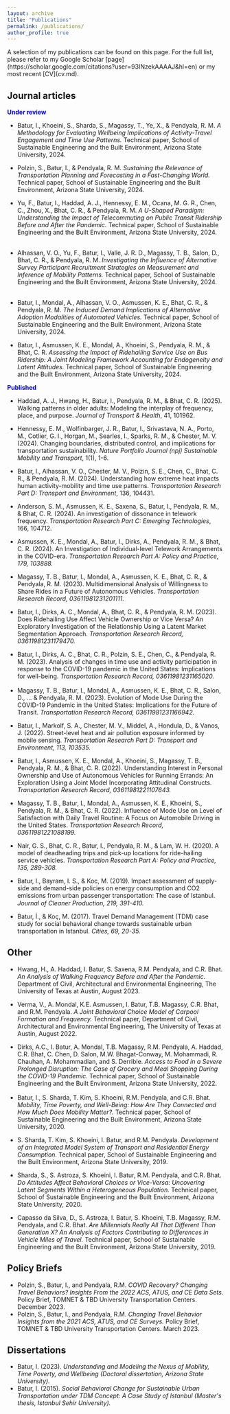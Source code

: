 ```yaml
---
layout: archive
title: "Publications"
permalink: /publications/
author_profile: true
---
```

<link rel="stylesheet" href="https://cdn.jsdelivr.net/npm/bootstrap-icons@1.7.2/font/bootstrap-icons.css">    
A selection of my publications can be found on this page. For the full list, please refer to my Google Scholar [page](https://scholar.google.com/citations?user=93INzekAAAAJ&hl=en) or my most recent [CV](cv.md).

## Journal articles
<strong style="color:#0000ff">Under review</strong>

- <span style="font-size:14px">Batur, I., Khoeini, S., Sharda, S., Magassy, T., Ye, X., & Pendyala, R. M. <i>A Methodology for Evaluating Wellbeing Implications of Activity-Travel Engagement and Time Use Patterns.</i> Technical paper, School of Sustainable Engineering and the Built Environment, Arizona State University, 2024. <button tclass="btn btn-link" style="border:0px; background-color: transparent" onclick=" window.open('', '_blank'); return false;"><span class="bi bi-link-45deg" style="font-size: 1.2rem; -webkit-text-stroke-width: 1px"></span></button> <button tclass="btn btn-link" style="border:0px; background-color: transparent" onclick="window.location.href='/files/papers/Batur_WellbeingModel_2024.pdf';"><span class="bi bi-file-earmark-pdf" style="font-size: 1rem; -webkit-text-stroke-width: 1px"></span></button> </span>

- <span style="font-size:14px">Polzin, S., Batur, I., & Pendyala, R. M. <i>Sustaining the Relevance of Transportation Planning and Forecasting in a Fast-Changing World.</i> Technical paper, School of Sustainable Engineering and the Built Environment, Arizona State University, 2024. <button tclass="btn btn-link" style="border:0px; background-color: transparent" onclick=" window.open('', '_blank'); return false;"><span class="bi bi-link-45deg" style="font-size: 1.2rem; -webkit-text-stroke-width: 1px"></span></button> <button tclass="btn btn-link" style="border:0px; background-color: transparent" onclick="window.location.href='/files/papers/polzin_et_al_updating_transportation_planning.pdf';"><span class="bi bi-file-earmark-pdf" style="font-size: 1rem; -webkit-text-stroke-width: 1px"></span></button> </span>

- <span style="font-size:14px">Yu, F., Batur, I., Haddad, A. J., Hennessy, E. M., Ocana, M. G. R., Chen, C., Zhou, X., Bhat, C. R., & Pendyala, R. M. <i>A U-Shaped Paradigm: Understanding the Impact of Telecommuting on Public Transit Ridership Before and After the Pandemic.</i> Technical paper, School of Sustainable Engineering and the Built Environment, Arizona State University, 2024. <button tclass="btn btn-link" style="border:0px; background-color: transparent" onclick=" window.open('https://www.caee.utexas.edu/prof/bhat/ABSTRACTS/TelecommutingandTransit.pdf', '_blank'); return false;"><span class="bi bi-link-45deg" style="font-size: 1.2rem; -webkit-text-stroke-width: 1px"></span></button> <button tclass="btn btn-link" style="border:0px; background-color: transparent" onclick="window.location.href='/files/papers/yu_telecommuting_transit.pdf';"><span class="bi bi-file-earmark-pdf" style="font-size: 1rem; -webkit-text-stroke-width: 1px"></span></button> </span>

- <span style="font-size:14px">Alhassan, V. O., Yu, F., Batur, I., Valle, J. R. D., Magassy, T. B., Salon, D., Bhat, C. R., & Pendyala, R. M. <i>Investigating the Influence of Alternative Survey Participant Recruitment Strategies on Measurement and Inference of Mobility Patterns.</i> Technical paper, School of Sustainable Engineering and the Built Environment, Arizona State University, 2024. <button tclass="btn btn-link" style="border:0px; background-color: transparent" onclick=" window.open('https://www.caee.utexas.edu/prof/bhat/ABSTRACTS/SamplingStrategies.pdf', '_blank'); return false;"><span class="bi bi-link-45deg" style="font-size: 1.2rem; -webkit-text-stroke-width: 1px"></span></button> <button tclass="btn btn-link" style="border:0px; background-color: transparent" onclick="window.location.href='/files/papers/alhassan_sampling_strategies.pdf';"><span class="bi bi-file-earmark-pdf" style="font-size: 1rem; -webkit-text-stroke-width: 1px"></span></button> </span>

- <span style="font-size:14px">Batur, I., Mondal, A., Alhassan, V. O., Asmussen, K. E., Bhat, C. R., & Pendyala, R. M. <i>The Induced Demand Implications of Alternative Adoption Modalities of Automated Vehicles.</i> Technical paper, School of Sustainable Engineering and the Built Environment, Arizona State University, 2024. <button tclass="btn btn-link" style="border:0px; background-color: transparent" onclick=" window.open('', '_blank'); return false;"><span class="bi bi-link-45deg" style="font-size: 1.2rem; -webkit-text-stroke-width: 1px"></span></button> <button tclass="btn btn-link" style="border:0px; background-color: transparent" onclick="window.location.href='/files/papers/batur_et_al_av_induced_demand.pdf';"><span class="bi bi-file-earmark-pdf" style="font-size: 1rem; -webkit-text-stroke-width: 1px"></span></button> </span>

- <span style="font-size:14px">Batur, I., Asmussen, K. E., Mondal, A., Khoeini, S., Pendyala, R. M., & Bhat, C. R. <i>Assessing the Impact of Ridehailing Service Use on Bus Ridership: A Joint Modeling Framework Accounting for Endogeneity and Latent Attitudes.</i> Technical paper, School of Sustainable Engineering and the Built Environment, Arizona State University, 2024. <button tclass="btn btn-link" style="border:0px; background-color: transparent" onclick=" window.open('', '_blank'); return false;"><span class="bi bi-link-45deg" style="font-size: 1.2rem; -webkit-text-stroke-width: 1px"></span></button> <button tclass="btn btn-link" style="border:0px; background-color: transparent" onclick="window.location.href='/files/papers/batur_et_al_ridehailing_bus_use.pdf';"><span class="bi bi-file-earmark-pdf" style="font-size: 1rem; -webkit-text-stroke-width: 1px"></span></button>


<strong style="color:#0000ff">Published</strong>

- <span style="font-size:14px">Haddad, A. J., Hwang, H., Batur, I., Pendyala, R. M., & Bhat, C. R. (2025). Walking patterns in older adults: Modeling the interplay of frequency, place, and purpose. <i>Journal of Transport & Health</i>, 41, 101962. <button class="btn btn-link" style="border:0px; background-color: transparent" onclick="window.open('https://www.sciencedirect.com/science/article/abs/pii/S2214140524002081', '_blank'); return false;"><span class="bi bi-link-45deg" style="font-size: 1.2rem; -webkit-text-stroke-width: 1px"></span></button></span>

- <span style="font-size:14px">Hennessy, E. M., Wolfinbarger, J. R., Batur, I., Srivastava, N. A., Porto, M., Cotlier, G. I., Horgan, M., Searles, I., Sparks, R. M., & Chester, M. V. (2024). Changing boundaries, distributed control, and implications for transportation sustainability. <i>Nature Portfolio Journal (npj) Sustainable Mobility and Transport</i>, 1(1), 1-6. <button class="btn btn-link" style="border:0px; background-color: transparent" onclick="window.open('https://www.nature.com/articles/s44333-024-00016-2', '_blank'); return false;"><span class="bi bi-link-45deg" style="font-size: 1.2rem; -webkit-text-stroke-width: 1px"></span></button></span>

- <span style="font-size:14px">Batur, I., Alhassan, V. O., Chester, M. V., Polzin, S. E., Chen, C., Bhat, C. R., & Pendyala, R. M. (2024). Understanding how extreme heat impacts human activity-mobility and time use patterns. <i>Transportation Research Part D: Transport and Environment</i>, 136, 104431. <button tclass="btn btn-link" style="border:0px; background-color: transparent" onclick=" window.open('https://www.sciencedirect.com/science/article/abs/pii/S1361920924003882', '_blank'); return false;"><span class="bi bi-link-45deg" style="font-size: 1.2rem; -webkit-text-stroke-width: 1px"></span></button> <button tclass="btn btn-link" style="border:0px; background-color: transparent" onclick="window.location.href='/files/papers/batur_et_al_atus_extreme_heat.pdf';"><span class="bi bi-file-earmark-pdf" style="font-size: 1rem; -webkit-text-stroke-width: 1px"></span></button> </span>

- <span style="font-size:14px">Anderson, S. M., Asmussen, K. E., Saxena, S., Batur, I., Pendyala, R. M., & Bhat, C. R. (2024). An investigation of dissonance in telework frequency. <i>Transportation Research Part C: Emerging Technologies</i>, 166, 104712. <button class="btn btn-link" style="border:0px; background-color: transparent" onclick="window.open('https://www.sciencedirect.com/science/article/abs/pii/S0968090X2400233X', '_blank'); return false;"><span class="bi bi-link-45deg" style="font-size: 1.2rem; -webkit-text-stroke-width: 1px"></span></button></span>



- <span style="font-size:14px"> Asmussen, K. E., Mondal, A., Batur, I., Dirks, A., Pendyala, R. M., & Bhat, C. R. (2024). An Investigation of Individual-level Telework Arrangements in the COVID-era. <i> Transportation Research Part A: Policy and Practice, 179, 103888. </i> <button tclass="btn btn-link" style="border:0px; background-color: transparent" onclick=" window.open('https://doi.org/10.1016/j.tra.2023.103888', '_blank'); return false;"><span class="bi bi-link-45deg" style="font-size: 1.2rem; -webkit-text-stroke-width: 1px"></span></button> <button tclass="btn btn-link" style="border:0px; background-color: transparent" onclick="window.location.href='/files/papers/asmussen_et_al_covid_work_location.pdf';"><span class="bi bi-file-earmark-pdf" style="font-size: 1rem; -webkit-text-stroke-width: 1px"></span></button> </span>

- <span style="font-size:14px"> Magassy, T. B., Batur, I., Mondal, A., Asmussen, K. E., Bhat, C. R., & Pendyala, R. M. (2023). Multidimensional Analysis of Willingness to Share Rides in a Future of Autonomous Vehicles. <i> Transportation Research Record, 03611981231201111. </i> <button tclass="btn btn-link" style="border:0px; background-color: transparent" onclick=" window.open('https://doi.org/10.1177/03611981231201111', '_blank'); return false;"><span class="bi bi-link-45deg" style="font-size: 1.2rem; -webkit-text-stroke-width: 1px"></span></button> <button tclass="btn btn-link" style="border:0px; background-color: transparent" onclick="window.location.href='/files/papers/magassy_et_al_av_sharing.pdf';"><span class="bi bi-file-earmark-pdf" style="font-size: 1rem; -webkit-text-stroke-width: 1px"></span></button> </span>

- <span style="font-size:14px"> Batur, I., Dirks, A. C., Mondal, A., Bhat, C. R., & Pendyala, R. M. (2023). Does Ridehailing Use Affect Vehicle Ownership or Vice Versa? An Exploratory Investigation of the Relationship Using a Latent Market Segmentation Approach. <i> Transportation Research Record, 03611981231179470.  </i> <button tclass="btn btn-link" style="border:0px; background-color: transparent" onclick=" window.open('https://doi.org/10.1177/03611981231179470', '_blank'); return false;"><span class="bi bi-link-45deg" style="font-size: 1.2rem; -webkit-text-stroke-width: 1px"></span></button> <button tclass="btn btn-link" style="border:0px; background-color: transparent" onclick="window.location.href='/files/papers/batur_et_al_ridehailing_veh_availability.pdf';"><span class="bi bi-file-earmark-pdf" style="font-size: 1rem; -webkit-text-stroke-width: 1px"></span></button> </span>

- <span style="font-size:14px"> Batur, I., Dirks, A. C., Bhat, C. R., Polzin, S. E., Chen, C., & Pendyala, R. M. (2023). Analysis of changes in time use and activity participation in response to the COVID-19 pandemic in the United States: Implications for well-being. <i> Transportation Research Record, 03611981231165020.  </i> <button tclass="btn btn-link" style="border:0px; background-color: transparent" onclick=" window.open('https://doi.org/10.1177/03611981231165020', '_blank'); return false;"><span class="bi bi-link-45deg" style="font-size: 1.2rem; -webkit-text-stroke-width: 1px"></span></button> <button tclass="btn btn-link" style="border:0px; background-color: transparent" onclick="window.location.href='/files/papers/batur_et_al_covid_time_use_wellbeing.pdf';"><span class="bi bi-file-earmark-pdf" style="font-size: 1rem; -webkit-text-stroke-width: 1px"></span></button> </span>

- <span style="font-size:14px"> Magassy, T. B., Batur, I., Mondal, A., Asmussen, K. E., Bhat, C. R., Salon, D., ... & Pendyala, R. M. (2023). Evolution of Mode Use During the COVID-19 Pandemic in the United States: Implications for the Future of Transit. <i> Transportation Research Record, 03611981231166942.  </i> <button tclass="btn btn-link" style="border:0px; background-color: transparent" onclick=" window.open('https://doi.org/10.1177/03611981231166942', '_blank'); return false;"><span class="bi bi-link-45deg" style="font-size: 1.2rem; -webkit-text-stroke-width: 1px"></span></button> <button tclass="btn btn-link" style="border:0px; background-color: transparent" onclick="window.location.href='/files/papers/magassy_et_al_transit_evolution_covid.pdf';"><span class="bi bi-file-earmark-pdf" style="font-size: 1rem; -webkit-text-stroke-width: 1px"></span></button> </span>

- <span style="font-size:14px"> Batur, I., Markolf, S. A., Chester, M. V., Middel, A., Hondula, D., & Vanos, J. (2022). Street-level heat and air pollution exposure informed by mobile sensing. <i> Transportation Research Part D: Transport and Environment, 113, 103535. </i> <button tclass="btn btn-link" style="border:0px; background-color: transparent" onclick=" window.open('https://doi.org/10.1016/j.trd.2022.103535', '_blank'); return false;"><span class="bi bi-link-45deg" style="font-size: 1.2rem; -webkit-text-stroke-width: 1px"></span></button> <button tclass="btn btn-link" style="border:0px; background-color: transparent" onclick="window.location.href='/files/papers/batur_et_al_zimin_project.pdf';"><span class="bi bi-file-earmark-pdf" style="font-size: 1rem; -webkit-text-stroke-width: 1px"></span></button> </span>

- <span style="font-size:14px"> Batur, I., Asmussen, K. E., Mondal, A., Khoeini, S., Magassy, T. B., Pendyala, R. M., & Bhat, C. R. (2022). Understanding Interest in Personal Ownership and Use of Autonomous Vehicles for Running Errands: An Exploration Using a Joint Model Incorporating Attitudinal Constructs. <i> Transportation Research Record, 03611981221107643. </i> <button tclass="btn btn-link" style="border:0px; background-color: transparent" onclick=" window.open('https://doi.org/10.1177/03611981221107643', '_blank'); return false;"><span class="bi bi-link-45deg" style="font-size: 1.2rem; -webkit-text-stroke-width: 1px"></span></button> <button tclass="btn btn-link" style="border:0px; background-color: transparent" onclick="window.location.href='/files/papers/batur_et_al_running_errands.pdf';"><span class="bi bi-file-earmark-pdf" style="font-size: 1rem; -webkit-text-stroke-width: 1px"></span></button> </span>

- <span style="font-size:14px"> Magassy, T. B., Batur, I., Mondal, A., Asmussen, K. E., Khoeini, S., Pendyala, R. M., & Bhat, C. R. (2022). Influence of Mode Use on Level of Satisfaction with Daily Travel Routine: A Focus on Automobile Driving in the United States. <i> Transportation Research Record, 03611981221088199. </i> <button tclass="btn btn-link" style="border:0px; background-color: transparent" onclick="window.open('https://doi.org/10.1177/03611981221088199', '_blank'); return false;"><span class="bi bi-link-45deg" style="font-size: 1.2rem; -webkit-text-stroke-width: 1px"></span></button> <button tclass="btn btn-link" style="border:0px; background-color: transparent" onclick="window.location.href='/files/papers/magassy_et_al_travel_satisfaction.pdf';"><span class="bi bi-file-earmark-pdf" style="font-size: 1rem; -webkit-text-stroke-width: 1px"></span></button> </span>

- <span style="font-size:14px"> Nair, G. S., Bhat, C. R., Batur, I., Pendyala, R. M., & Lam, W. H. (2020). A model of deadheading trips and pick-up locations for ride-hailing service vehicles. <i> Transportation Research Part A: Policy and Practice, 135, 289-308. </i> <button tclass="btn btn-link" style="border:0px; background-color: transparent" onclick=" window.open('https://doi.org/10.1016/j.tra.2020.03.015', '_blank'); return false;" ><span class="bi bi-link-45deg" style="font-size: 1.2rem; -webkit-text-stroke-width: 1px"></span>

- <span style="font-size:14px"> Batur, I., Bayram, I. S., & Koc, M. (2019). Impact assessment of supply-side and demand-side policies on energy consumption and CO2 emissions from urban passenger transportation: The case of Istanbul. <i> Journal of Cleaner Production, 219, 391-410. </i> <button tclass="btn btn-link" style="border:0px; background-color: transparent" onclick=" window.open('https://doi.org/10.1016/j.jclepro.2019.02.064', '_blank'); return false;"><span class="bi bi-link-45deg" style="font-size: 1.2rem; -webkit-text-stroke-width: 1px"></span>

- <span style="font-size:14px"> Batur, İ., & Koç, M. (2017). Travel Demand Management (TDM) case study for social behavioral change towards sustainable urban transportation in Istanbul. <i> Cities, 69, 20-35. </i> <button tclass="btn btn-link" style="border:0px; background-color: transparent" onclick=" window.open('https://doi.org/10.1016/j.cities.2017.05.017', '_blank'); return false;"><span class="bi bi-link-45deg" style="font-size: 1.2rem; -webkit-text-stroke-width: 1px"></span>

## Other
- <span style="font-size:14px">Hwang, H., A. Haddad, I. Batur, S. Saxena, R.M. Pendyala, and C.R. Bhat. <i> An Analysis of Walking Frequency Before and After the Pandemic. </i> Department of Civil, Architectural and Environmental Engineering, The University of Texas at Austin, August 2023. <button tclass="btn btn-link" style="border:0px; background-color: transparent" onclick=" window.open('https://www.caee.utexas.edu/prof/bhat/ABSTRACTS/WalkingFrequency.pdf', '_blank'); return false;"><span class="bi bi-link-45deg" style="font-size: 1.2rem; -webkit-text-stroke-width: 1px"></span></button> <button tclass="btn btn-link" style="border:0px; background-color: transparent" onclick="window.location.href='/files/papers/hwang_et_al_walk_freq_covid.pdf';"><span class="bi bi-file-earmark-pdf" style="font-size: 1rem; -webkit-text-stroke-width: 1px"></span></button> </span>

- <span style="font-size:14px">Verma, V., A. Mondal, K.E. Asmussen, I. Batur, T.B. Magassy, C.R. Bhat, and R.M. Pendyala. <i> A Joint Behavioral Choice Model of Carpool Formation and Frequency. </i>Technical paper, Department of Civil, Architectural and Environmental Engineering, The University of Texas at Austin, August 2022. <button tclass="btn btn-link" style="border:0px; background-color: transparent" onclick=" window.open('https://www.caee.utexas.edu/prof/bhat/ABSTRACTS/CarpoolFormationChoices.pdf8', '_blank'); return false;"><span class="bi bi-link-45deg" style="font-size: 1.2rem; -webkit-text-stroke-width: 1px"></span></button> <button tclass="btn btn-link" style="border:0px; background-color: transparent" onclick="window.location.href='/files/papers/verma_et_al_carpool_formation_choices.pdf';"><span class="bi bi-file-earmark-pdf" style="font-size: 1rem; -webkit-text-stroke-width: 1px"></span></button> </span>

- <span style="font-size:14px">Dirks, A.C., I. Batur, A. Mondal, T.B. Magassy, R.M. Pendyala, A. Haddad, C.R. Bhat, C. Chen, D. Salon, M.W. Bhagat-Conway, M. Mohammadi, R. Chauhan, A. Mohammadian, and S. Derrible. <i> Access to Food in a Severe Prolonged Disruption: The Case of Grocery and Meal Shopping During the COVID-19 Pandemic.</i> Technical paper, School of Sustainable Engineering and the Built Environment, Arizona State University, 2022. <button tclass="btn btn-link" style="border:0px; background-color: transparent" onclick="window.location.href='/files/papers/dirks_et_al_covid_risk_perception.pdf';"><span class="bi bi-file-earmark-pdf" style="font-size: 1rem; -webkit-text-stroke-width: 1px"></span></button> </span>
- <span style="font-size:14px"> Batur, I., S. Sharda, T. Kim, S. Khoeini, R.M. Pendyala, and C.R. Bhat. <i>Mobility, Time Poverty, and Well-Being: How Are They Connected and How Much Does Mobility Matter?.</i> Technical paper, School of Sustainable Engineering and the Built Environment, Arizona State University, 2020.<button tclass="btn btn-link" style="border:0px; background-color: transparent" onclick=" window.open('/files/papers/batur_et_al_zero_trip_making_time_poverty_wellbeing.pdf', '_blank'); return false;"><span class="bi bi-file-earmark-pdf" style="font-size: 1rem; -webkit-text-stroke-width: 1px"></span></button> </span>
- <span style="font-size:14px"> S. Sharda, T. Kim, S. Khoeini, I. Batur, and R.M. Pendyala. <i> Development of an Integrated Model System of Transport and Residential Energy Consumption. </i> Technical paper, School of Sustainable Engineering and the Built Environment, Arizona State University, 2019.<button tclass="btn btn-link" style="border:0px; background-color: transparent" onclick=" window.open('/files/papers/shivam_et_al_energy.pdf', '_blank'); return false;"><span class="bi bi-file-earmark-pdf" style="font-size: 1rem; -webkit-text-stroke-width: 1px"></span></button> </span>
- <span style="font-size:14px"> Sharda, S., S. Astroza, S. Khoeini, I. Batur, R.M. Pendyala, and C.R. Bhat. <i> Do Attitudes Affect Behavioral Choices or Vice-Versa: Uncovering Latent Segments Within a Heterogeneous Population.</i> Technical paper, School of Sustainable Engineering and the Built Environment, Arizona State University, 2020.<button tclass="btn btn-link" style="border:0px; background-color: transparent" onclick=" window.open('https://www.caee.utexas.edu/prof/bhat/ABSTRACTS/AttitudesBehavior_Latent_Seg.pdf', '_blank'); return false;"><span class="bi bi-file-earmark-pdf" style="font-size: 1rem; -webkit-text-stroke-width: 1px"></span></button> </span>
- <span style="font-size:14px"> Capasso da Silva, D., S. Astroza, I. Batur, S. Khoeini, T.B. Magassy, R.M. Pendyala, and C.R. Bhat. <i> Are Millennials Really All That Different Than Generation X? An Analysis of Factors Contributing to Differences in Vehicle Miles of Travel.</i> Technical paper, School of Sustainable Engineering and the Built Environment, Arizona State University, 2019.<button tclass="btn btn-link" style="border:0px; background-color: transparent" onclick=" window.open('https://www.caee.utexas.edu/prof/bhat/ABSTRACTS/MillennialsDifferent.pdf', '_blank'); return false;"><span class="bi bi-file-earmark-pdf" style="font-size: 1rem; -webkit-text-stroke-width: 1px"></span></button> </span>

## Policy Briefs
- <span style="font-size:14px">Polzin, S., Batur, I., and Pendyala, R.M. <i> COVID Recovery? Changing Travel Behaviors? Insights From the 2022 ACS, ATUS, and CE Data Sets. </i> Policy Brief, TOMNET & TBD University Transportation Centers. December 2023. <button tclass="btn btn-link" style="border:0px; background-color: transparent" onclick=" window.open('https://tomnet-utc.engineering.asu.edu/wp-content/uploads/sites/5/2023/12/COVID-Recovery-TOMNET-TBD-Brief.pdf', '_blank'); return false;"><span class="bi bi-link-45deg" style="font-size: 1.2rem; -webkit-text-stroke-width: 1px"></span>
- <span style="font-size:14px">Polzin, S., Batur, I., and Pendyala, R.M. <i> Changing Travel Behavior Insights from the 2021 ACS, ATUS, and CE Surveys. </i> Policy Brief, TOMNET & TBD University Transportation Centers. March 2023. <button tclass="btn btn-link" style="border:0px; background-color: transparent" onclick=" window.open('https://tomnet-utc.engineering.asu.edu/wp-content/uploads/sites/5/2023/03/Changing-Travel-Behavior-Insights-From-the-2021-ACS-ATUS-and-CE-Surveys.pdf', '_blank'); return false;"><span class="bi bi-link-45deg" style="font-size: 1.2rem; -webkit-text-stroke-width: 1px"></span>

## Dissertations
- <span style="font-size:14px">Batur, I. (2023). <i> Understanding and Modeling the Nexus of Mobility, Time Poverty, and Wellbeing (Doctoral dissertation, Arizona State University). </i> <button tclass="btn btn-link" style="border:0px; background-color: transparent" onclick="window.location.href='/files/papers/batur_phd_dissertation.pdf';"><span class="bi bi-file-earmark-pdf" style="font-size: 1rem; -webkit-text-stroke-width: 1px"></span></button> </span>
- <span style="font-size:14px">Batur, I. (2015). <i> Social Behavioral Change for Sustainable Urban Transportation under TDM Concept: A Case Study of Istanbul (Master's thesis, Istanbul Sehir University). </i> 
